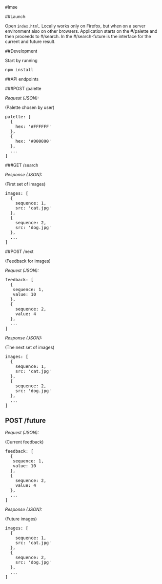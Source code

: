 #Imse

##Launch

Open <code>index.html</code>. Locally works only on Firefox, but when on a server environment also on other browsers. Application starts on the #/palette and then proceeds to #/search. In the #/search-future is the interface for the current and future result.

##Development

Start by running 
<pre>npm install</pre>

##API endpoints

###POST /palette

*Request (JSON):*

(Palette chosen by user)

<pre>
palette: [
  {
    hex: '#FFFFFF'
  },
  {
    hex: '#000000'
  },
  ...
]
</pre>

###GET /search

*Response (JSON):*

(First set of images)

<pre>
images: [
  {
    sequence: 1,
    src: 'cat.jpg'
  },
  {
    sequence: 2,
    src: 'dog.jpg'
  },
  ...
]
</pre>

##POST /next

(Feedback for images)

*Request (JSON):*
<pre>
feedback: [
  {
   sequence: 1,
   value: 10
  },
  {
    sequence: 2,
    value: 4
  },
  ...
]
</pre>

*Response (JSON):*

(The next set of images)

<pre>
images: [
  {
    sequence: 1,
    src: 'cat.jpg'
  },
  {
    sequence: 2,
    src: 'dog.jpg'
  },
  ...
]
</pre>

## POST /future

*Request (JSON):*

(Current feedback)

<pre>
feedback: [
  {
   sequence: 1,
   value: 10
  },
  {
    sequence: 2,
    value: 4
  },
  ...
]
</pre>

*Response (JSON):*

(Future images)

<pre>
images: [
  {
    sequence: 1,
    src: 'cat.jpg'
  },
  {
    sequence: 2,
    src: 'dog.jpg'
  },
  ...
]
</pre>

